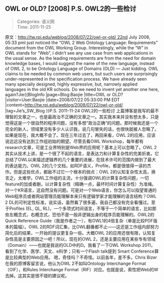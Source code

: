 OWL or OLD? [2008] P.S. OWL2的一些检讨
---
    
> Categories: 语义网  
> Time: 2011-11-25
    
原文：http://tw.rpi.edu/weblog/2008/07/22/owl-or-old/ 22nd July 2008, 05:33 pmI just noticed the “OWL 2 Web Ontology Language: Requirements” document from the OWL Working Group. Interestingly, while the “W” in OWL stands for “Web”, I didn’t see any use case from web applications in the usual sense. As the leading requirements are from the need for domain knowledge bases, I would suggest the name of the new language, instead of OWL 2, to be Ontology Language of Domains (OLD) — Just kidding. OWL claims to be needed by common web users, but such users are surprisingly under-represented in the specification process. We have already seen many specially designed, highly expressive, but, narrowly applied languages in the old KR schools. Do we need to invent yet another one here, again?Jie{{BlogInfo |page=Blog:Baojie |title=OWL or OLD? |visitor=User:Baojie |date=2008/07/22 05:33:00 PM EDT |content=http://tw.rpi.edu/weblog/2008/07/22/owl-or-old/ |tag=Jie’s_SW_Blog }}P.S. 2011-11-24 OWL2的一些检讨     上篇博客是我写的最不理智的文章之一，也是最政治不正确的文章之一。其实我本来并没有想太多，只是觉得这是一个很自然的程序问题，没有多想“政治正确”的问题。那时候我还是一个完全的新人，领域里没有多少人认识我，说几句冒失的话，也很快就被人忽略了。如果是现在，我大概不会了。现在三年过去了，再回来看，OWL 2的应用，应该说远远没有达到工作组初始的期望。尽管去看OWL Workshop，每年都有research文章，可是工业界特别是Web界的应用呢？基本上可以忽略了。OWL 2其实从技术上讲，是一个很了不起的语言，是表达力和计算复杂性的完美折衷。它总结了OWL以来描述逻辑界的几个重要的进展，在技术许可的范围内做到了最大的表达能力。OWL 2的几个文档，如RDF语义，Profile，都是很值得一读的杰作。但是这些优点，都敌不过它一个根本的弱点：OWL 2的认知复杂性太高，换言之，太难学。OWL工作组的主流，十分强调OWL的计算复杂性问题，一切feature的加或者删，以计算复杂性（精确一点，最坏时间计算复杂性）为准绳。对一个KR语言，这自然没有问题。可是对一个Web语言，你怎么可以指望普通的Web程序员或者网站管理员能理解本来只有逻辑学家才能理解的语言结构？OWL 2 DL的可判定性标准，说实话，虽然看了很多遍，我自己都没有完全看懂过。至于Profiles (EL, QL, RL)，一个多项式时间语言，不等于一个简单的语言，比如那些左概念式，右概念式，恐怕不是一般非逻辑出身的程序员能理解的。OWL2的Quick Reference Guide（我是作者之一），有OWL1的4倍复杂（单是比较PDF版本的篇幅）。OWL 2的RDF词汇集，比OWL翻番都不止——这还是工作组内部努力简化后的结果，一开始的提议更复杂一些。大概OWL 2的应用还很有限，认知复杂性高是主要原因之一吧！所以，现在的OWL 2，还是主要应用在某些专有领域（Domain）——也就是我说的OLD中的D。我看了一下OWL Workshop 2011，看到了化学、医学、天文、e科学；只有一个Flash talk提到 Smart Conference算是比较典型的Web应用。 嗯，奇怪吗？不奇怪。以前各年，差不多。Chris Bizer在我的原博客留言说，他认为OWL 2不如叫Ontology Interchange Format （OIF），和Rules Interchange Format（RIF）对应。也就是说，索性把Web的W去掉。这其实是很不错的建议呢。     
    
